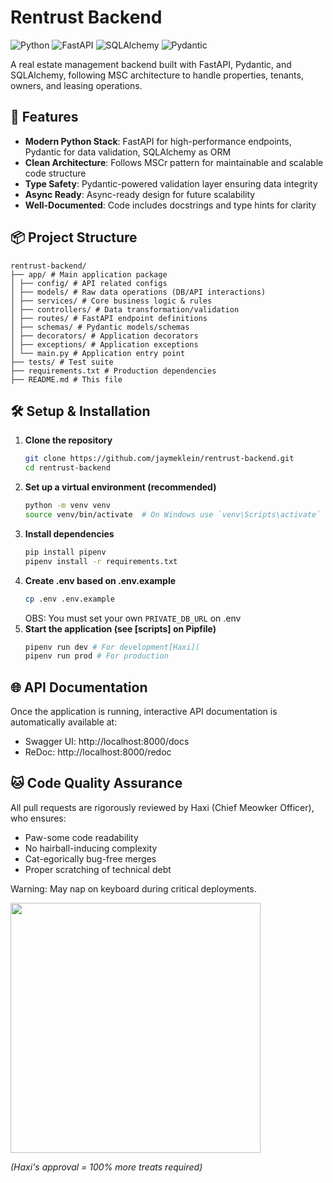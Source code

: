 # Rentrust Backend

![Python](https://img.shields.io/badge/python-3.13-blue.svg)
![FastAPI](https://img.shields.io/badge/FastAPI-0.115-green.svg)
![SQLAlchemy](https://img.shields.io/badge/SQLAlchemy-2.0-orange.svg)
![Pydantic](https://img.shields.io/badge/Pydantic-2.11-brightgreen.svg)

A real estate management backend built with FastAPI, Pydantic, and SQLAlchemy, following MSC architecture to handle properties, tenants, owners, and leasing operations.

## 🚀 Features

- **Modern Python Stack**: FastAPI for high-performance endpoints, Pydantic for data validation, SQLAlchemy as ORM
- **Clean Architecture**: Follows MSCr pattern for maintainable and scalable code structure
- **Type Safety**: Pydantic-powered validation layer ensuring data integrity
- **Async Ready**: Async-ready design for future scalability
- **Well-Documented**: Code includes docstrings and type hints for clarity

## 📦 Project Structure
``` ## 
rentrust-backend/
├── app/ # Main application package
│ ├── config/ # API related configs
│ ├── models/ # Raw data operations (DB/API interactions)
│ ├── services/ # Core business logic & rules
│ ├── controllers/ # Data transformation/validation
│ ├── routes/ # FastAPI endpoint definitions
│ ├── schemas/ # Pydantic models/schemas
│ ├── decorators/ # Application decorators
│ ├── exceptions/ # Application exceptions
│ └── main.py # Application entry point
├── tests/ # Test suite
├── requirements.txt # Production dependencies
├── README.md # This file
```

## 🛠️ Setup & Installation

1. **Clone the repository**
   ```bash
   git clone https://github.com/jaymeklein/rentrust-backend.git
   cd rentrust-backend
   ```
2. **Set up a virtual environment (recommended)**
	```bash
	python -m venv venv
	source venv/bin/activate  # On Windows use `venv\Scripts\activate`
	```
 3. **Install dependencies**
    ```bash
    pip install pipenv
    pipenv install -r requirements.txt
    ```
4. **Create .env based on .env.example**
   ```bash
   cp .env .env.example
   ```
   OBS: You must set your own `PRIVATE_DB_URL` on .env
5. **Start the application (see [scripts] on Pipfile)**
	```bash
 	pipenv run dev # For development[Haxi](
 	pipenv run prod # For production
 	```

 ## 🌐 API Documentation
Once the application is running, interactive API documentation is automatically available at:

- Swagger UI: http://localhost:8000/docs
- ReDoc: http://localhost:8000/redoc

 ## 🐱 Code Quality Assurance
All pull requests are rigorously reviewed by Haxi (Chief Meowker Officer), who ensures:

- Paw-some code readability
- No hairball-inducing complexity
- Cat-egorically bug-free merges
- Proper scratching of technical debt
  
Warning: May nap on keyboard during critical deployments.

<img src="https://github.com/user-attachments/assets/d24264de-935b-4f66-b853-6c1bbc32a94e" width="400">

*(Haxi's approval = 100% more treats required)*

